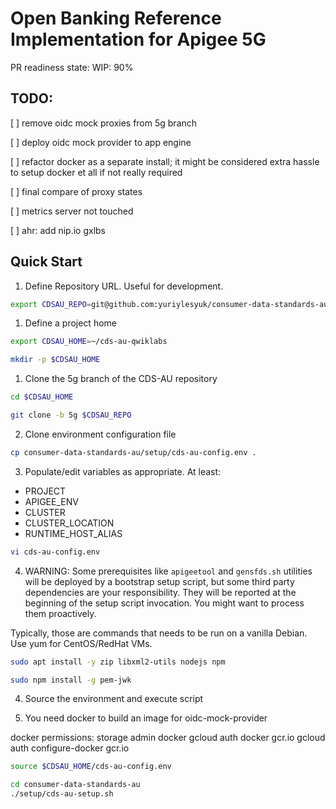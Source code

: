 # Open Banking Reference Implementation for Apigee 5G

PR readiness state: WIP: 90%

## TODO:

[ ] remove oidc mock proxies from 5g branch

[ ] deploy oidc mock provider to app engine

[ ] refactor docker as a separate install; it might be considered extra hassle  to setup docker et all if not really required

[ ] final compare of proxy states

[ ] metrics server not touched

[ ] ahr: add nip.io gxlbs



## Quick Start


1. Define Repository URL. Useful for development.

```bash
export CDSAU_REPO=git@github.com:yuriylesyuk/consumer-data-standards-au.git
```

1. Define a project home
```bash
export CDSAU_HOME=~/cds-au-qwiklabs

mkdir -p $CDSAU_HOME
```

1. Clone the 5g branch of the CDS-AU repository

```bash
cd $CDSAU_HOME

git clone -b 5g $CDSAU_REPO
```

2. Clone environment configuration file

```bash
cp consumer-data-standards-au/setup/cds-au-config.env .
```

3. Populate/edit variables as appropriate. At least:

* PROJECT
* APIGEE_ENV
* CLUSTER
* CLUSTER_LOCATION
* RUNTIME_HOST_ALIAS

```bash
vi cds-au-config.env 
```

4. WARNING: Some prerequisites like `apigeetool` and `gensfds.sh` utilities will be deployed by a bootstrap setup script, but some third party dependencies are your responsibility.
 They will be reported at the beginning of the setup script invocation. You might want to process them proactively.

Typically, those are commands that needs to be run on a vanilla Debian. Use yum for CentOS/RedHat VMs.

```bash
sudo apt install -y zip libxml2-utils nodejs npm

sudo npm install -g pem-jwk
```





4. Source the environment and execute script


4. You need docker to build an image for oidc-mock-provider

docker permissions: storage admin
docker gcloud auth
docker gcr.io
   gcloud auth configure-docker gcr.io
>>>>>


```bash
source $CDSAU_HOME/cds-au-config.env

cd consumer-data-standards-au
./setup/cds-au-setup.sh
```
